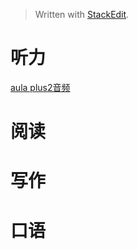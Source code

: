 


> Written with [StackEdit](https://stackedit.io/).

# 听力
 [aula plus2音频](https://campus-difusion.avallainmagnet.com/dashboard)
 # 阅读
 
 # 写作
 # 口语
<!--stackedit_data:
eyJoaXN0b3J5IjpbLTIwMTYwNDQzODhdfQ==
-->